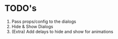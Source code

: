 # TODO's

1. Pass props/config to the dialogs
1. Hide & Show Dialogs
1. (Extra) Add delays to hide and show for animations
